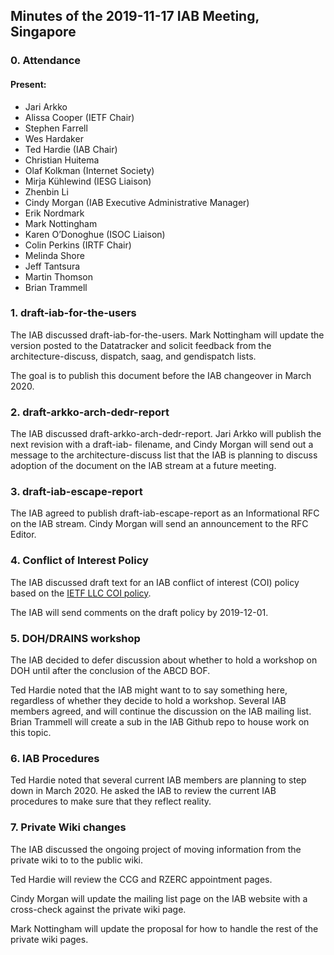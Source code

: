 
Minutes of the 2019-11-17 IAB Meeting, Singapore
------------------------------------------------


### 0. Attendance


#### Present:


* Jari Arkko
* Alissa Cooper (IETF Chair)
* Stephen Farrell
* Wes Hardaker
* Ted Hardie (IAB Chair)
* Christian Huitema
* Olaf Kolkman (Internet Society)
* Mirja Kühlewind (IESG Liaison)
* Zhenbin Li
* Cindy Morgan (IAB Executive Administrative Manager)
* Erik Nordmark
* Mark Nottingham
* Karen O’Donoghue (ISOC Liaison)
* Colin Perkins (IRTF Chair)
* Melinda Shore
* Jeff Tantsura
* Martin Thomson
* Brian Trammell


### 1. draft-iab-for-the-users


The IAB discussed draft-iab-for-the-users. Mark Nottingham will update the version posted to the Datatracker and solicit feedback from the architecture-discuss, dispatch, saag, and gendispatch lists.


The goal is to publish this document before the IAB changeover in March 2020.


### 2. draft-arkko-arch-dedr-report


The IAB discussed draft-arkko-arch-dedr-report. Jari Arkko will publish the next revision with a draft-iab- filename, and Cindy Morgan will send out a message to the architecture-discuss list that the IAB is planning to discuss adoption of the document on the IAB stream at a future meeting.


### 3. draft-iab-escape-report


The IAB agreed to publish draft-iab-escape-report as an Informational RFC on the IAB stream. Cindy Morgan will send an announcement to the RFC Editor.


### 4. Conflict of Interest Policy


The IAB discussed draft text for an IAB conflict of interest (COI) policy based on the [IETF LLC COI policy](https://www.ietf.org/about/administration/policies-procedures/conflict-interest/).


The IAB will send comments on the draft policy by 2019-12-01.


### 5. DOH/DRAINS workshop


The IAB decided to defer discussion about whether to hold a workshop on DOH until after the conclusion of the ABCD BOF.


Ted Hardie noted that the IAB might want to to say something here, regardless of whether they decide to hold a workshop. Several IAB members agreed, and will continue the discussion on the IAB mailing list. Brian Trammell will create a sub in the IAB Github repo to house work on this topic.


### 6. IAB Procedures


Ted Hardie noted that several current IAB members are planning to step down in March 2020. He asked the IAB to review the current IAB procedures to make sure that they reflect reality.


### 7. Private Wiki changes


The IAB discussed the ongoing project of moving information from the private wiki to to the public wiki.


Ted Hardie will review the CCG and RZERC appointment pages.


Cindy Morgan will update the mailing list page on the IAB website with a cross-check against the private wiki page.


Mark Nottingham will update the proposal for how to handle the rest of the private wiki pages.


